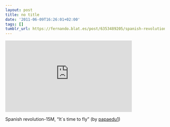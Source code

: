 ```yaml
---
layout: post
title: no title
date: '2011-06-09T16:26:01+02:00'
tags: []
tumblr_url: https://fernando.blat.es/post/6353489205/spanish-revolution-15m-it-s-time-to-fly-by
---
```

<iframe width="400" height="225" id="youtube_iframe" src="https://www.youtube.com/embed/Vr9BTyug4FA?feature=oembed&amp;enablejsapi=1&amp;origin=https://safe.txmblr.com&amp;wmode=opaque" frameborder="0" allow="accelerometer; autoplay; encrypted-media; gyroscope; picture-in-picture" allowfullscreen></iframe>  

Spanish revolution-15M, “It´s time to fly” (by [papaedu1](http://www.youtube.com/watch?v=Vr9BTyug4FA&feature=player_embedded))
